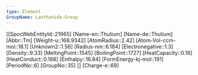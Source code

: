 ```yaml
---
type: Element
GroupName: Lanthanide-Group
---
```

[[SpocWebEntityId::21965]
[Name-en::Thulium]
[Name-de::Thulium]
[Abbr::Tm]
[Weight-u::168.9342]
[AtomRadius::2.42]
[Atom-Vol-ccm-mol::18.1]
[Unknown2::1.56]
[Radius-nm::6.184]
[Electronegative::1.3]
[Density::9.33]
[MeltingPoint::1545]
[BoilingPoint::1727]
[HeatCapacity::0.16]
[HeatConduct::0.168]
[Enthalpy::16.84]
[FormEnergy-kj-mol::191]
[PeriodNo::6]
[GroupNo::35]
[]
[Charge-e::69]

